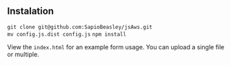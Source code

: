 ## Instalation 

`git clone git@github.com:SapioBeasley/jsAws.git`<br>
`mv config.js.dist config.js`
`npm install`

View the `index.html` for an example form usage. You can upload a single file or multiple. 
